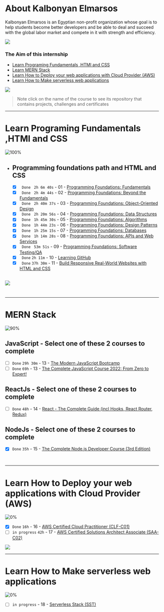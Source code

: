 # About Kalbonyan Elmarsos
 Kalbonyan Elmarsos is an Egyptian non-profit organization whose goal is to help students become better developers and be able to deal and succeed with the global labor market and compete in it with strength and efficiency.
 <br/>

 <a href="https://www.linkedin.com/company/%D9%83%D8%A7%D9%84%D8%A8%D9%86%D9%8A%D8%A7%D9%86-%D8%A7%D9%84%D9%85%D8%B1%D8%B5%D9%88%D8%B5/" target="_blank"><img src="https://img.shields.io/badge/-Kalbonyan%20Elmarsos-0077B5?style=for-the-badge&logo=Linkedin&logoColor=white"/></a>
### The Aim of this internship
- <a href="#Fundamentals">Learn Programing Fundamentals ,HTMl and CSS </a>
- <a href="#MERN">Learn MERN Stack</a>
- <a href="#AWS">Learn How to Deploy your web applications with Cloud Provider (AWS)</a>
- <a href="#serverless">Learn How to Make serverless web applications</a>

<img src="https://img.shields.io/badge/Total%20Number%20Of%20Hours%20For%20All%20Courses-%2B200h-blue">
<br>

> Note click on the name of the course to see its repository that contains projects, challenges and certificates

- - - -
<!-- Fundamentals -->
<span id="Fundamentals"> </span>
# Learn Programing Fundamentals ,HTMl and CSS

![100%](https://progress-bar.dev/100/?title=Done)
<br />
- ## Programming foundations path and HTML and CSS

    - [x] ` Done` ` 2h 6m 40s` - 01 - [Programming Foundations: Fundamentals](01-Linkedin-Learning/-01-Programming-Foundation-Fundamentals/)
    - [x] ` Done` ` 2h 4m 44s` - 02 - [Programming Foundations: Beyond the Fundamentals](01-Linkedin-Learning/-02-Programming-Foundations-Beyond-Fundamentals)
    - [x] ` Done` ` 2h 40m 37s` - 03 - [Programming Foundations: Object-Oriented Design](01-Linkedin-Learning/-03-Programming-Foundation-Object-Oriented-Design/)
    - [x] ` Done` ` 2h 20m 56s` - 04 - [Programming Foundations: Data Structures](01-Linkedin-Learning/-04-Programming-Foundations-Data-Structures/)
    - [x] ` Done` ` 1h 45m 30s` - 05 - [Programming Foundations: Algorithms](01-Linkedin-Learning/-05-Programming-Foundations-Algorithms/)
    - [x] ` Done` ` 1h 44m 23s` - 06 - [Programming Foundations: Design Patterns](01-Linkedin-Learning/-06-Programming-Foundations-Design-Patterns/)
    - [x] ` Done` ` 1h 25m 15s` - 07 - [Programming Foundations: Databases](01-Linkedin-Learning/-07-Programming-Foundations-Databases/)
    - [x] ` Done` ` 1h 14m 28s` - 08 - [Programming Foundations: APIs and Web Services](01-Linkedin-Learning/-08-Programming-Foundations-APIs-and-Web-Services/)
    - [x] ` Done` ` 53m 51s` - 09 - [Programming Foundations: Software Testing/QA](01-Linkedin-Learning/-09-Programming-Foundations-Software-TestingQA/)
    - [x] ` Done` ` 2h 11m ` - 10 - [Learning GitHub](01-Linkedin-Learning/-10-Learning-GitHub)
    - [x] ` Done` ` 37h 30m ` - 11 - [Build Responsive Real-World Websites with HTML and CSS](02-Udemy/-01-HTML-CSS-Jonas)

    <br />

<img src="https://img.shields.io/badge/Total%20Number%20Of%20Hours%20For%20This%20Courses-59h25m-blue">

#
- - - -
<!-- MERN -->

<span id="MERN"></span>
# MERN Stack
![90%](https://progress-bar.dev/90/?title=Done)
<br />
## JavaScript - Select one of these 2 courses to complete
- [ ]  `Done` `29h 30m` - 13 - [The Modern JavaScript Bootcamp](./02-Udemy/-02-Js-Andrew)
- [ ]  `Done` `69h` - 13 - [The Complete JavaScript Course 2022: From Zero to Expert!](./02-Udemy/-02-Js-Jonas)
## ReactJs - Select one of these 2 courses to complete
- [ ]  `Done` `48h` - 14 - [React - The Complete Guide (incl Hooks, React Router, Redux)](./02-Udemy/-03-Reactjs-Maximilian)

## NodeJs - Select one of these 2 courses to complete
- [x] `Done` `35h` - 15 - [The Complete Node.js Developer Course (3rd Edition)](/02-Udemy/-04-Nodejs-Andrew)


<!--<img src="https://img.shields.io/badge/Total%20Number%20Of%20Hours%20For%20This%20Courses-157h30m-blue"> -->
<br />

- - - -

<!-- AWS -->
<span id="AWS"></span>
# Learn How to Deploy your web applications with Cloud Provider (AWS)
![0%](https://progress-bar.dev/0/?title=Done)
- [x]  `Done` `16h` - 16 - [AWS Certified Cloud Practitioner (CLF-C01)](03-aCloudGuru/AWS%20Certified%20Cloud%20Practitioner%20(CLF-C01)/)
- [ ]  `in progress` `42h` - 17 - [AWS Certified Solutions Architect Associate (SAA-C02)](03-aCloudGuru/AWS%20Certified%20Solutions%20Architect%20Associate%20(SAA-C02))

<img src="https://img.shields.io/badge/Total%20Number%20Of%20Hours%20For%20This%20Courses-58h-blue">
<br />

- - - -
<!-- serverless -->
<span id="serverless"></span>


# Learn How to Make serverless web applications
![0%](https://progress-bar.dev/0/?title=Done)
- [ ] `in progress` - 18 - [Serverless Stack (SST)](04-Serverless-Stack-Project/)
